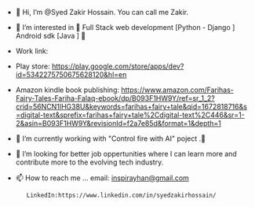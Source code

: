 - 👋 Hi, I’m @Syed Zakir Hossain. You can call me Zakir.
- 👀 I’m interested in 💞️ Full Stack web development [Python - Django ]  Android sdk [Java ]   💞️                             
- Work link:                                  
- Play store: https://play.google.com/store/apps/dev?id=5342275750675628120&hl=en

-  Amazon kindle book publishing: https://www.amazon.com/Farihas-Fairy-Tales-Fariha-Falaq-ebook/dp/B093F1HW9Y/ref=sr_1_2?crid=56NCN1IHG38U&keywords=farihas+fairy+tale&qid=1672818716&s=digital-text&sprefix=farihas+fairy+tale%2Cdigital-text%2C446&sr=1-2&asin=B093F1HW9Y&revisionId=f2a7e85d&format=1&depth=1
 
- 🌱 I’m currently working with "Control fire with AI" poject .💞️
-  💞️ I’m looking for better job oppertunities where I can learn more and contribute more to the evolving tech industry.  
- 📫 How to reach me ...
         email: inspirayhan@gmail.com 
                                  
         LinkedIn:https://www.linkedin.com/in/syedzakirhossain/
<!---
SyedZakirHossain/SyedZakirHossain is a ✨ special ✨ repository .
--->
